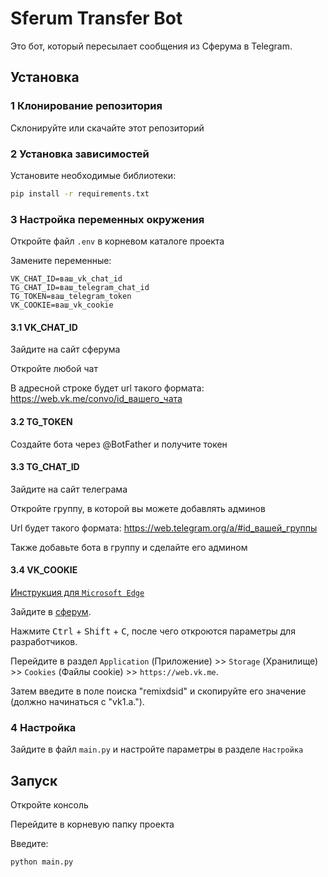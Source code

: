 # Sferum Transfer Bot

Это бот, который пересылает сообщения из Сферума в Telegram.

## Установка

### 1 Клонирование репозитория

Склонируйте или скачайте этот репозиторий

### 2 Установка зависимостей

Установите необходимые библиотеки:

```bash
pip install -r requirements.txt
```

### 3 Настройка переменных окружения

Откройте файл `.env` в корневом каталоге проекта 

Замените переменные:
```env
VK_CHAT_ID=ваш_vk_chat_id 
TG_CHAT_ID=ваш_telegram_chat_id 
TG_TOKEN=ваш_telegram_token 
VK_COOKIE=ваш_vk_cookie
```

#### 3.1 VK_CHAT_ID

Зайдите на сайт сферума

Откройте любой чат

В адресной строке будет url такого формата:
https://web.vk.me/convo/id_вашего_чата

#### 3.2 TG_TOKEN

Создайте бота через @BotFather и получите токен

#### 3.3 TG_CHAT_ID

Зайдите на сайт телеграма 

Откройте группу, в которой вы можете добавлять админов

Url будет такого формата:
https://web.telegram.org/a/#id_вашей_группы

Также добавьте бота в группу и сделайте его админом

#### 3.4 VK_COOKIE

[Инструкция для `Microsoft Edge`](https://github.com/xKARASb/SferumBot/issues/9)

Зайдите в [сферум](https://web.vk.me/).

Нажмите <kbd>Ctrl</kbd> + <kbd>Shift</kbd> + <kbd>C</kbd>, после чего откроются параметры для разработчиков.

Перейдите в раздел `Application` (Приложение) >> `Storage` (Хранилище) >> `Cookies` (Файлы cookie) >> `https://web.vk.me`.

Затем введите в поле поиска "remixdsid" и скопируйте его значение (должно начинаться с "vk1.a.").

### 4 Настройка

Зайдите в файл `main.py` и настройте параметры в разделе `Настройка`

## Запуск

Откройте консоль

Перейдите в корневую папку проекта

Введите:
```bash
python main.py
```
